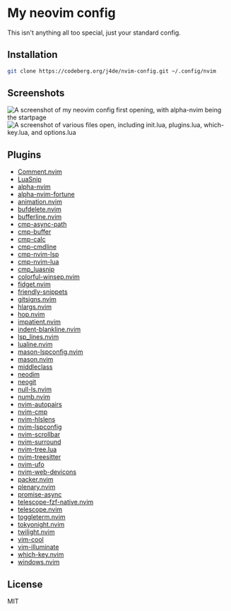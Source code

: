 # My neovim config

This isn't anything all too special, just your standard config.

## Installation

```bash
git clone https://codeberg.org/j4de/nvim-config.git ~/.config/nvim
```

## Screenshots

![A screenshot of my neovim config first opening, with alpha-nvim
being the startpage](https://codeberg.org/j4de/nvim/src/branch/master/assets/opening.jpg)
![A screenshot of various files open, including init.lua, plugins.lua,
which-key.lua, and options.lua](https://codeberg.org/j4de/nvim/src/branch/master/assets/editing.jpg)

## Plugins

* [Comment.nvim](https://github.com/numToStr/Comment.nvim)
* [LuaSnip](https://github.com/L3MON4D3/LuaSnip)
* [alpha-nvim](https://github.com/goolord/alpha-nvim)
* [alpha-nvim-fortune](https://github.com/BlakeJC94/alpha-nvim-fortune)
* [animation.nvim](https://github.com/anuvyklack/animation.nvim)
* [bufdelete.nvim](https://github.com/famiu/bufdelete.nvim)
* [bufferline.nvim](https://github.com/akinsho/bufferline.nvim)
* [cmp-async-path](https://github.com/FelipeLema/cmp-async-path)
* [cmp-buffer](https://github.com/hrsh7th/cmp-buffer)
* [cmp-calc](https://github.com/hrsh7th/cmp-calc)
* [cmp-cmdline](https://github.com/hrsh7th/cmp-cmdline)
* [cmp-nvim-lsp](https://github.com/hrsh7th/cmp-nvim-lsp)
* [cmp-nvim-lua](https://github.com/hrsh7th/cmp-nvim-lua)
* [cmp_luasnip](https://github.com/saadparwaiz1/cmp_luasnip)
* [colorful-winsep.nvim](https://github.com/nvim-zh/colorful-winsep.nvim)
* [fidget.nvim](https://github.com/j-hui/fidget.nvim)
* [friendly-snippets](https://github.com/rafamadriz/friendly-snippets)
* [gitsigns.nvim](https://github.com/lewis6991/gitsigns.nvim)
* [hlargs.nvim](https://github.com/m-demare/hlargs.nvim)
* [hop.nvim](https://github.com/phaazon/hop.nvim)
* [impatient.nvim](https://github.com/lewis6991/impatient.nvim)
* [indent-blankline.nvim](https://github.com/lukas-reineke/indent-blankline.nvim)
* [lsp_lines.nvim](https://git.sr.ht/~whynothugo/lsp_lines.nvim)
* [lualine.nvim](https://github.com/nvim-lualine/lualine.nvim)
* [mason-lspconfig.nvim](https://github.com/williamboman/mason-lspconfig.nvim)
* [mason.nvim](https://github.com/williamboman/mason.nvim)
* [middleclass](https://github.com/anuvyklack/middleclass)
* [neodim](https://github.com/zbirenbaum/neodim)
* [neogit](https://github.com/TimUntersberger/neogit)
* [null-ls.nvim](https://github.com/jose-elias-alvarez/null-ls.nvim)
* [numb.nvim](https://github.com/nacro90/numb.nvim)
* [nvim-autopairs](https://github.com/windwp/nvim-autopairs)
* [nvim-cmp](https://github.com/hrsh7th/nvim-cmp)
* [nvim-hlslens](https://github.com/kevinhwang91/nvim-hlslens)
* [nvim-lspconfig](https://github.com/neovim/nvim-lspconfig)
* [nvim-scrollbar](https://github.com/petertriho/nvim-scrollbar)
* [nvim-surround](https://github.com/kylechui/nvim-surround)
* [nvim-tree.lua](https://github.com/nvim-tree/nvim-tree.lua)
* [nvim-treesitter](https://github.com/nvim-treesitter/nvim-treesitter)
* [nvim-ufo](https://github.com/kevinhwang91/nvim-ufo)
* [nvim-web-devicons](https://github.com/nvim-tree/nvim-web-devicons)
* [packer.nvim](https://github.com/wbthomason/packer.nvim)
* [plenary.nvim](https://github.com/nvim-lua/plenary.nvim)
* [promise-async](https://github.com/kevinhwang91/promise-async)
* [telescope-fzf-native.nvim](https://github.com/nvim-telescope/telescope-fzf-native.nvim)
* [telescope.nvim](https://github.com/nvim-telescope/telescope.nvim)
* [toggleterm.nvim](https://github.com/akinsho/toggleterm.nvim)
* [tokyonight.nvim](https://github.com/folke/tokyonight.nvim)
* [twilight.nvim](https://github.com/folke/twilight.nvim)
* [vim-cool](https://github.com/romainl/vim-cool)
* [vim-illuminate](https://github.com/RRethy/vim-illuminate)
* [which-key.nvim](https://github.com/folke/which-key.nvim)
* [windows.nvim](https://github.com/anuvyklack/windows.nvim)

## License

MIT
